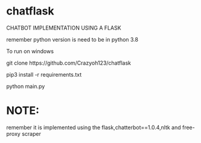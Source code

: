 # chatflask
CHATBOT IMPLEMENTATION USING A FLASK
<p> remember python version is need to be in python 3.8</p
<p>To run on windows </p>
<p>git clone https://github.com/Crazyoh123/chatflask</p>
<p>pip3 install -r requirements.txt</p>
<p> python main.py </p>
<h1>NOTE:</h2>
<p>remember it is implemented using the flask,chatterbot==1.0.4,nltk and free-proxy scraper
